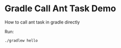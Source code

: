 Gradle Call Ant Task Demo
=========================

How to call ant task in gradle directly

Run:

```
./gradlew hello
```
